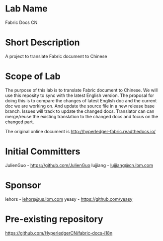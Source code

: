 # Lab Name
Fabric Docs CN

# Short Description
A project to translate Fabric document to Chinese

# Scope of Lab
The purpose of this lab is to translate Fabric document to Chinese. We will use this reposity to sync with the latest English version. The proposal for doing this is to compare the changes of latest English doc and the current doc we are working on. And update the source file in a new release base branch. Issues will track to update the changed docs. Translator can can merge/reuse the existing translation to the changed docs and focus on the changed part.
 
The original online document is http://hyperledger-fabric.readthedocs.io/

# Initial Committers
JulienGuo - https://github.com/JulienGuo
lujjiang - lujjiang@cn.ibm.com

# Sponsor
lehors - lehors@us.ibm.com
yeasy - https://github.com/yeasy

# Pre-existing repository
https://github.com/HyperledgerCN/fabric-docs-i18n
